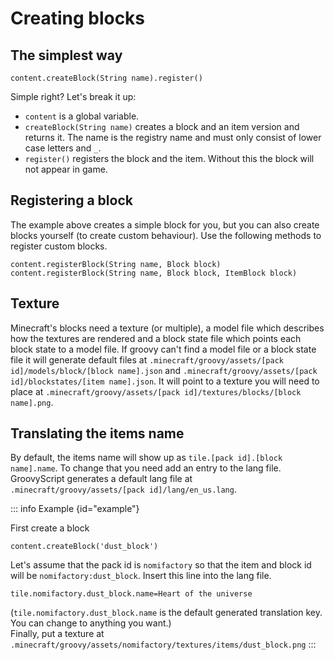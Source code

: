 # Creating blocks

## The simplest way

```groovy:no-line-numbers
content.createBlock(String name).register()
```

Simple right?
Let's break it up:

- `content` is a global variable.
- `createBlock(String name)` creates a block and an item version and returns it. The name is the registry name and must only consist of lower
  case letters and `_`.
- `register()` registers the block and the item. Without this the block will not appear in game.

## Registering a block

The example above creates a simple block for you, but you can also create blocks yourself (to create custom behaviour).
Use the following methods to register custom blocks.

```groovy:no-line-numbers
content.registerBlock(String name, Block block)
content.registerBlock(String name, Block block, ItemBlock block)
```

## Texture

Minecraft's blocks need a texture (or multiple), a model file which describes how the textures are rendered and a block state file which points each block state to a model file. If groovy
can't find a model file or a block state file it will generate default files
at `.minecraft/groovy/assets/[pack id]/models/block/[block name].json` and `.minecraft/groovy/assets/[pack id]/blockstates/[item name].json`.
It will point to a texture you will need to place
at `.minecraft/groovy/assets/[pack id]/textures/blocks/[block name].png`.

## Translating the items name

By default, the items name will show up as `tile.[pack id].[block name].name`. To change that you need add an entry to
the lang file. GroovyScript generates a default lang file at `.minecraft/groovy/assets/[pack id]/lang/en_us.lang`.

::: info Example {id="example"}

First create a block

```groovy:no-line-numbers
content.createBlock('dust_block')
```

Let's assume that the pack id is `nomifactory` so that the item and block id will be `nomifactory:dust_block`.
Insert this line into the lang file.

```ini:no-line-numbers
tile.nomifactory.dust_block.name=Heart of the universe
```

(`tile.nomifactory.dust_block.name` is the default generated translation key. You can change to anything you want.) <br>
Finally, put a texture at `.minecraft/groovy/assets/nomifactory/textures/items/dust_block.png`
:::

